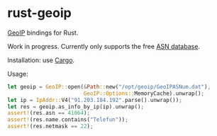 rust-geoip
==========

[GeoIP](http://www.maxmind.com/en/geolocation_landing) bindings for Rust.

Work in progress. Currently only supports the free
[ASN database](http://dev.maxmind.com/geoip/legacy/geolite/#Autonomous_System_Numbers).

Installation: use [Cargo](http://crates.io).

Usage:

```rust
let geoip = GeoIP::open(&Path::new("/opt/geoip/GeoIPASNum.dat"),
                        GeoIP::Options::MemoryCache).unwrap();
let ip = IpAddr::V4("91.203.184.192".parse().unwrap());
let res = geoip.as_info_by_ip(ip).unwrap();
assert!(res.asn == 41064);
assert!(res.name.contains("Telefun"));
assert!(res.netmask == 22);
```

